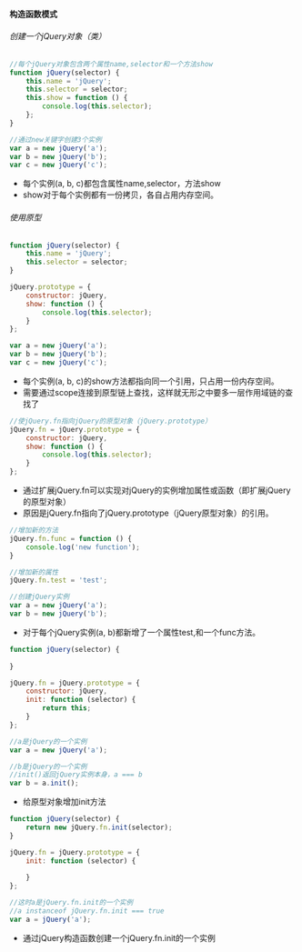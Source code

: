 #### 构造函数模式

###### 创建一个jQuery对象（类）
```javascript
//每个jQuery对象包含两个属性name,selector和一个方法show
function jQuery(selector) {
	this.name = 'jQuery';
	this.selector = selector;
	this.show = function () {
		console.log(this.selector);
	};
}

//通过new关键字创建3个实例
var a = new jQuery('a');
var b = new jQuery('b');
var c = new jQuery('c');
```
* 每个实例(a, b, c)都包含属性name,selector，方法show
* show对于每个实例都有一份拷贝，各自占用内存空间。

###### 使用原型
```javascript
function jQuery(selector) {
	this.name = 'jQuery';
	this.selector = selector;
}

jQuery.prototype = {
	constructor: jQuery,
	show: function () {
		console.log(this.selector);
	}
};

var a = new jQuery('a');
var b = new jQuery('b');
var c = new jQuery('c');
```
* 每个实例(a, b, c)的show方法都指向同一个引用，只占用一份内存空间。
* 需要通过scope连接到原型链上查找，这样就无形之中要多一层作用域链的查找了

```javascript
//使jQuery.fn指向jQuery的原型对象（jQuery.prototype）
jQuery.fn = jQuery.prototype = {
	constructor: jQuery,
	show: function () {
		console.log(this.selector);
	}
};
```
* 通过扩展jQuery.fn可以实现对jQuery的实例增加属性或函数（即扩展jQuery的原型对象）
* 原因是jQuery.fn指向了jQuery.prototype（jQuery原型对象）的引用。

```javascript
//增加新的方法
jQuery.fn.func = function () {
	console.log('new function');
}

//增加新的属性
jQuery.fn.test = 'test';

//创建jQuery实例
var a = new jQuery('a');
var b = new jQuery('b');
```
* 对于每个jQuery实例(a, b)都新增了一个属性test,和一个func方法。



```javascript
function jQuery(selector) {
	
}

jQuery.fn = jQuery.prototype = {
	constructor: jQuery,
	init: function (selector) {
		return this;
	}
};

//a是jQuery的一个实例
var a = new jQuery('a'); 

//b是jQuery的一个实例 
//init()返回jQuery实例本身，a === b
var b = a.init();
```
* 给原型对象增加init方法


```javascript
function jQuery(selector) {
	return new jQuery.fn.init(selector);
}

jQuery.fn = jQuery.prototype = {
	init: function (selector) {
		
	}
};

//这时a是jQuery.fn.init的一个实例
//a instanceof jQuery.fn.init === true
var a = jQuery('a');
```
* 通过jQuery构造函数创建一个jQuery.fn.init的一个实例

```javascript
```

